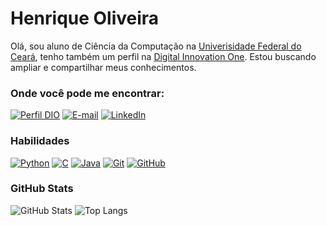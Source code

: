 
# Henrique Oliveira

Olá, sou aluno de Ciência da Computação na [Univerisidade Federal do Ceará](https://www.ufc.br/), tenho também um perfil na [Digital Innovation One](dio.me). Estou buscando ampliar e compartilhar meus conhecimentos.

### Onde você pode me encontrar:

[![Perfil DIO](https://img.shields.io/badge/-Meu%20Perfil%20na%20DIO-000?style=for-the-badge)](https://www.dio.me/users/pedhenriqueogomes)
[![E-mail](https://img.shields.io/badge/-Email-808080?style=for-the-badge&logo=microsoft-outlook&)](mailto:pedhenriqueogomes@gmail.com)
[![LinkedIn](https://img.shields.io/badge/-LinkedIn-000?style=for-the-badge&logo=linkedin&logoColor=30A3DC)](www.linkedin.com/in/pedro-henrique-de-oliveira-gomes-6b52a4278)

### Habilidades

[![Python](https://img.shields.io/badge/python-000?style=for-the-badge&logo=python&logoColor=ffdd54)](https://www.python.org/doc/)
[![C](https://img.shields.io/badge/C-808080?style=for-the-badge&logo=c&logoColor=white)](https://learn.microsoft.com/pt-br/cpp/c-language/?view=msvc-170)
[![Java](https://img.shields.io/badge/java-000?style=for-the-badge&logo=openjdk&logoColor=white)](https://www.oracle.com/br/java/#rc30documentation)
[![Git](https://img.shields.io/badge/Git-808080?style=for-the-badge&logo=git&logoColor=white)](https://git-scm.com/doc)
[![GitHub](https://img.shields.io/badge/GitHub-000?style=for-the-badge&logo=github&logoColor=30A3DC)](https://docs.github.com/)

### GitHub Stats

![GitHub Stats](https://github-readme-stats.vercel.app/api?username=henriqueoliveiragsdev&theme=transparent&bg_color=000&border_color=30A3DC&show_icons=true&icon_color=30A3DC&title_color=8088080&text_color=FFF)
![Top Langs](https://github-readme-stats-git-masterrstaa-rickstaa.vercel.app/api/top-langs/?username=henriqueoliveiragsdev&layout=compact&bg_color=000&border_color=30A3DC&title_color=8088080&text_color=FFF)
<!--
### Meus Principais Desafios de Projeto DIO

[![Repo DIO Git GitHub](https://github-readme-stats.vercel.app/api/pin/?username=henriqueoliveiragsdev&repo=dio-lab-open-source&bg_color=000&border_color=30A3DC&show_icons=true&icon_color=30A3DC&title_color=E94D5F&text_color=FFF)](https://github.com/henriqueoliveiragsdev/dio-lab-open-source)
-->
